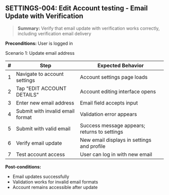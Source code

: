 ## **SETTINGS-004:** Edit Account testing - Email Update with Verification  

> **Summary:** Verify that email update with verification works correctly, including verification email delivery  <br>

**Preconditions:** User is logged in  

Scenario 1: Update email address

 | \# | Step | Expected Behavior | 
 |----|------|-------------------| 
 | 1 | Navigate to account settings | Account settings page loads |
 | 2 | Tap "EDIT ACCOUNT DETAILS" | Account editing interface opens |
 | 3 | Enter new email address | Email field accepts input |
 | 4 | Submit with invalid email format | Validation error appears |
 | 5 | Submit with valid email | Success message appears; returns to settings |
 | 6 | Verify email update | New email displays in settings and profile |
 | 7 | Test account access | User can log in with new email |

**Post-conditions:**  
 - Email updates successfully
 - Validation works for invalid email formats
 - Account remains accessible after update